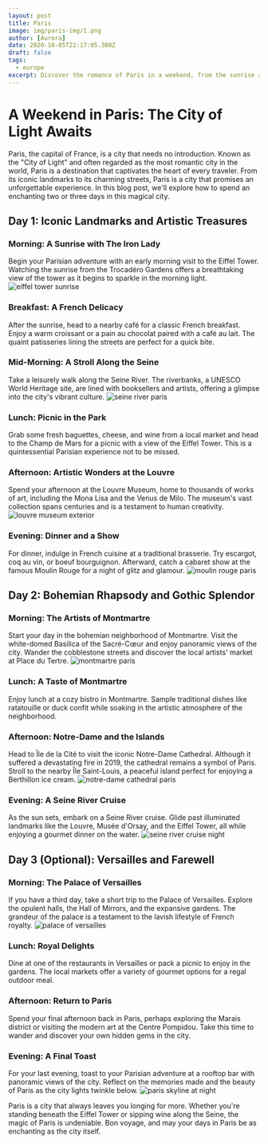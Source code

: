```yaml
---
layout: post
title: Paris
image: img/paris-img/1.png
author: [Aurora]
date: 2020-10-05T22:17:05.308Z
draft: false
tags:
  - europe
excerpt: Discover the romance of Paris in a weekend, from the sunrise at the Eiffel Tower to the artistic alleys of Montmartre, and cap off your adventure with a Seine River cruise under the city lights. Explore iconic landmarks, indulge in French cuisine, and embrace the enchanting allure of the City of Light.
---
```


# A Weekend in Paris: The City of Light Awaits

Paris, the capital of France, is a city that needs no introduction. Known as the "City of Light" and often regarded as the most romantic city in the world, Paris is a destination that captivates the heart of every traveler. From its iconic landmarks to its charming streets, Paris is a city that promises an unforgettable experience. In this blog post, we'll explore how to spend an enchanting two or three days in this magical city.

## Day 1: Iconic Landmarks and Artistic Treasures

### Morning: A Sunrise with The Iron Lady

Begin your Parisian adventure with an early morning visit to the Eiffel Tower. Watching the sunrise from the Trocadéro Gardens offers a breathtaking view of the tower as it begins to sparkle in the morning light. ![ eiffel tower sunrise](img/paris-img/1.png)

### Breakfast: A French Delicacy

After the sunrise, head to a nearby café for a classic French breakfast. Enjoy a warm croissant or a pain au chocolat paired with a café au lait. The quaint patisseries lining the streets are perfect for a quick bite.

### Mid-Morning: A Stroll Along the Seine

Take a leisurely walk along the Seine River. The riverbanks, a UNESCO World Heritage site, are lined with booksellers and artists, offering a glimpse into the city's vibrant culture. ![ seine river paris](img/paris-img/2.png)

### Lunch: Picnic in the Park

Grab some fresh baguettes, cheese, and wine from a local market and head to the Champ de Mars for a picnic with a view of the Eiffel Tower. This is a quintessential Parisian experience not to be missed.

### Afternoon: Artistic Wonders at the Louvre

Spend your afternoon at the Louvre Museum, home to thousands of works of art, including the Mona Lisa and the Venus de Milo. The museum's vast collection spans centuries and is a testament to human creativity. ![ louvre museum exterior](img/paris-img/3.png)

### Evening: Dinner and a Show

For dinner, indulge in French cuisine at a traditional brasserie. Try escargot, coq au vin, or boeuf bourguignon. Afterward, catch a cabaret show at the famous Moulin Rouge for a night of glitz and glamour. ![ moulin rouge paris](img/paris-img/4.png)

## Day 2: Bohemian Rhapsody and Gothic Splendor

### Morning: The Artists of Montmartre

Start your day in the bohemian neighborhood of Montmartre. Visit the white-domed Basilica of the Sacré-Cœur and enjoy panoramic views of the city. Wander the cobblestone streets and discover the local artists' market at Place du Tertre. ![ montmartre paris](img/paris-img/5.png)

### Lunch: A Taste of Montmartre

Enjoy lunch at a cozy bistro in Montmartre. Sample traditional dishes like ratatouille or duck confit while soaking in the artistic atmosphere of the neighborhood.

### Afternoon: Notre-Dame and the Islands

Head to Île de la Cité to visit the iconic Notre-Dame Cathedral. Although it suffered a devastating fire in 2019, the cathedral remains a symbol of Paris. Stroll to the nearby Île Saint-Louis, a peaceful island perfect for enjoying a Berthillon ice cream. ![ notre-dame cathedral paris](img/paris-img/6.png)

### Evening: A Seine River Cruise

As the sun sets, embark on a Seine River cruise. Glide past illuminated landmarks like the Louvre, Musée d'Orsay, and the Eiffel Tower, all while enjoying a gourmet dinner on the water. ![ seine river cruise night](img/paris-img/7.png)

## Day 3 (Optional): Versailles and Farewell

### Morning: The Palace of Versailles

If you have a third day, take a short trip to the Palace of Versailles. Explore the opulent halls, the Hall of Mirrors, and the expansive gardens. The grandeur of the palace is a testament to the lavish lifestyle of French royalty. ![ palace of versailles](img/paris-img/8.png)

### Lunch: Royal Delights

Dine at one of the restaurants in Versailles or pack a picnic to enjoy in the gardens. The local markets offer a variety of gourmet options for a regal outdoor meal.

### Afternoon: Return to Paris

Spend your final afternoon back in Paris, perhaps exploring the Marais district or visiting the modern art at the Centre Pompidou. Take this time to wander and discover your own hidden gems in the city.

### Evening: A Final Toast

For your last evening, toast to your Parisian adventure at a rooftop bar with panoramic views of the city. Reflect on the memories made and the beauty of Paris as the city lights twinkle below. ![ paris skyline at night](img/paris-img/9.png)

Paris is a city that always leaves you longing for more. Whether you're standing beneath the Eiffel Tower or sipping wine along the Seine, the magic of Paris is undeniable. Bon voyage, and may your days in Paris be as enchanting as the city itself.